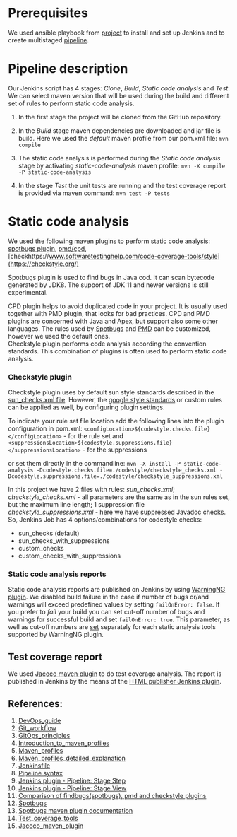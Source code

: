 # Prerequisites
We used ansible playbook from [project](https://github.com/Alliedium/awesome-jenkins/) to install and set up Jenkins and to create multistaged [pipeline](https://www.jenkins.io/doc/book/pipeline/getting-started/). 

# Pipeline description
  Our Jenkins script has 4 stages: _Clone_, _Build_, _Static code analysis_ and _Test_. 
  We can select maven version that will be used during the build and different set of rules to perform static code analysis.

   1. In the first stage the project will be cloned from the GitHub repository.

   2. In the _Build_ stage maven dependencies are downloaded and jar file is build. Here we used the _default_ maven profile from our pom.xml file:
        `mvn compile`
   3. The static code analysis is performed during the _Static code analysis_ stage by activating _static-code-analysis_ maven profile:
        `mvn -X compile -P static-code-analysis`
   4. In the stage _Test_ the unit tests are running and the test coverage report is provided via maven command:
        `mvn test -P tests`

# Static code analysis
 We used the following maven plugins to perform static code analysis: [spotbugs plugin](https://spotbugs.github.io/spotbugs-maven-plugin/), [pmd/cpd](https://pmd.github.io/latest/pmd_userdocs_tools_maven.html), [checkhttps://www.softwaretestinghelp.com/code-coverage-tools/style](https://checkstyle.org/) 
       
  Spotbugs plugin is used to find bugs in Java cod. It can scan bytecode generated by JDK8. The support of JDK 11 and newer versions is still experimental. 
  
  CPD plugin helps to avoid duplicated code in your project. It is usually used together with PMD plugin, that looks for bad practices. CPD and PMD plugins are concerned with Java and Apex, but support also some other languages.
  The rules used by [Spotbugs](https://spotbugs.readthedocs.io/en/stable/filter.html#) and [PMD](https://pmd.github.io/pmd/pmd_userdocs_extending_writing_rules_intro.html) can be customized, however we used the default ones.  
  Checkstyle plugin performs code analysis according the convention standards. This combination of plugins is often used to perform static code analysis.
  
### Checkstyle plugin
  Checkstyle plugin uses by default sun style standards described in the [sun_checks.xml file](https://github.com/checkstyle/checkstyle/blob/master/src/main/resources/sun_checks.xml). 
However, the [google style standards](https://github.com/checkstyle/checkstyle/blob/master/src/main/resources/google_checks.xml) or custom rules can be applied as well, by configuring plugin settings.

To indicate your rule set file location add the following lines into the plugin configuration in pom.xml: `<configLocation>${codestyle.checks.file}</configLocation>`  - for the rule set and  `<suppressionsLocation>${codestyle.suppressions.file}</suppressionsLocation>` - for the suppressions

  or set them directly in the commandline:
    `mvn -X install -P static-code-analysis -Dcodestyle.checks.file=./codestyle/checkstyle_checks.xml -Dcodestyle.suppressions.file=./codestyle/checkstyle_suppressions.xml`

  In this project we have 2 files with rules: _sun_checks.xml_; _checkstyle_checks.xml_ - all parameters are the same as in the sun rules set, but the maximum line length; 1 suppression file _checkstyle_suppressions.xml_ - here we have suppressed Javadoc checks. 
  So, Jenkins Job has 4 options/combinations for codestyle checks: 
* sun_checks (default)
* sun_checks_with_suppressions
* custom_checks
* custom_checks_with_suppressions

### Static code analysis reports
  Static code analysis reports are published on Jenkins by using [WarningNG plugin](https://plugins.jenkins.io/warnings-ng/). 
  We disabled build failure in the case if number of bugs or/and warnings will exceed predefined values by setting `failOnError: false`.  If you prefer to _fail_ your build you can set cut-off number of bugs and warnings for successful build and set `failOnError: true`. This parameter, as well as cut-off numbers are [set](https://www.jenkins.io/doc/pipeline/steps/warnings-ng/) separately for each static analysis tools supported by WarningNG plugin.

## Test coverage report
   We used [Jacoco maven plugin](https://www.eclemma.org/jacoco/trunk/doc/maven.html) to do test coverage analysis.
   The report is published in Jenkins by the means of the [HTML publisher Jenkins plugin](https://plugins.jenkins.io/htmlpublisher/).

## References:
1. [DevOps_guide](https://www.polestarllp.com/blog/devops-guide-pipeline-challenges-latest-trends)
2. [Git_workflow](https://www.atlassian.com/git/tutorials/comparing-workflows/gitflow-workflow)
3. [GitOps_principles](https://rafay.co/the-kubernetes-current/gitops-principles-and-workflows-every-team-should-know/)
4. [Introduction_to_maven_profiles](https://maven.apache.org/guides/introduction/introduction-to-profiles.html)
5. [Maven_profiles](https://www.baeldung.com/maven-profiles)
6. [Maven_profiles_detailed_explanation](https://medium.com/javarevisited/maven-profiles-detailed-explanation-1b4c8204466a)
7. [Jenkinsfile](https://www.jenkins.io/doc/book/pipeline/jenkinsfile/)
8. [Pipeline syntax](https://www.jenkins.io/doc/book/pipeline/syntax/)
9. [Jenkins plugin - Pipeline: Stage Step](https://plugins.jenkins.io/pipeline-stage-step/)
10. [Jenkins plugin - Pipeline: Stage View](https://plugins.jenkins.io/pipeline-stage-view/)
11. [Comparison of findbugs(spotbugs), pmd and checkstyle plugins](https://www.sw-engineering-candies.com/blog-1/comparison-of-findbugs-pmd-and-checkstyle)
12. [Spotbugs](https://spotbugs.readthedocs.io/en/stable/introduction.html)
13. [Spotbugs maven plugin documentation](https://spotbugs.readthedocs.io/en/stable/maven.html)
14. [Test_coverage_tools](https://www.softwaretestinghelp.com/code-coverage-tools/)
15. [Jacoco_maven_plugin](https://www.baeldung.com/jacoco)
